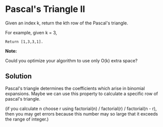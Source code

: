 # Pascal's Triangle II

Given an index k, return the kth row of the Pascal's triangle.

For example, given k = 3,

    Return [1,3,3,1].

**Note:**

Could you optimize your algorithm to use only O(k) extra space?

## Solution

Pascal's triangle determines the coefficients which arise in binomial expansions. Maybe we can use this property to calculate a specific row of pascal's triangle.

(if you calculate n choose r using factorial(n) / factorial(r) / factorial(n - r), then you may get errors because this number may so large that it exceeds the range of integer.)
